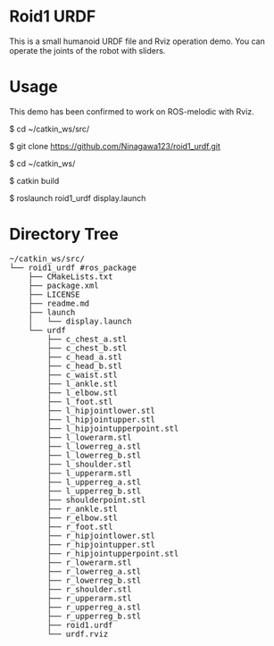 # Roid1 URDF

This is a small humanoid URDF file and Rviz operation demo.
You can operate the joints of the robot with sliders.


# Usage

This demo has been confirmed to work on ROS-melodic with Rviz.

$ cd ~/catkin_ws/src/

$ git clone https://github.com/Ninagawa123/roid1_urdf.git

$ cd ~/catkin_ws/

$ catkin build

$ roslaunch roid1_urdf display.launch


# Directory Tree

<pre>
~/catkin_ws/src/
└── roid1_urdf #ros_package
    ├── CMakeLists.txt
    ├── package.xml
    ├── LICENSE
    ├── readme.md
    ├── launch
    │   └── display.launch
    └── urdf
        ├── c_chest_a.stl
        ├── c_chest_b.stl
        ├── c_head_a.stl
        ├── c_head_b.stl
        ├── c_waist.stl
        ├── l_ankle.stl
        ├── l_elbow.stl
        ├── l_foot.stl
        ├── l_hipjointlower.stl
        ├── l_hipjointupper.stl
        ├── l_hipjointupperpoint.stl
        ├── l_lowerarm.stl
        ├── l_lowerreg_a.stl
        ├── l_lowerreg_b.stl
        ├── l_shoulder.stl
        ├── l_upperarm.stl
        ├── l_upperreg_a.stl
        ├── l_upperreg_b.stl
        ├── shoulderpoint.stl
        ├── r_ankle.stl
        ├── r_elbow.stl
        ├── r_foot.stl
        ├── r_hipjointlower.stl
        ├── r_hipjointupper.stl
        ├── r_hipjointupperpoint.stl
        ├── r_lowerarm.stl
        ├── r_lowerreg_a.stl
        ├── r_lowerreg_b.stl
        ├── r_shoulder.stl
        ├── r_upperarm.stl
        ├── r_upperreg_a.stl
        ├── r_upperreg_b.stl
        ├── roid1.urdf
        └── urdf.rviz
</pre>
